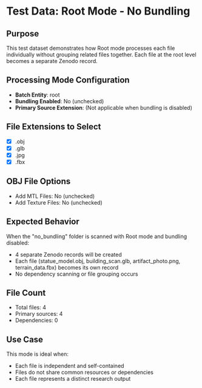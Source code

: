 # Test Data: Root Mode - No Bundling

## Purpose
This test dataset demonstrates how Root mode processes each file individually without grouping related files together. Each file at the root level becomes a separate Zenodo record.

## Processing Mode Configuration
- **Batch Entity**: root
- **Bundling Enabled**: No (unchecked)
- **Primary Source Extension**: (Not applicable when bundling is disabled)

## File Extensions to Select
- [x] .obj
- [x] .glb
- [x] .jpg
- [x] .fbx

## OBJ File Options
- Add MTL Files: No (unchecked)
- Add Texture Files: No (unchecked)

## Expected Behavior
When the "no_bundling" folder is scanned with Root mode and bundling disabled:
- 4 separate Zenodo records will be created
- Each file (statue_model.obj, building_scan.glb, artifact_photo.png, terrain_data.fbx) becomes its own record
- No dependency scanning or file grouping occurs

## File Count
- Total files: 4
- Primary sources: 4
- Dependencies: 0

## Use Case
This mode is ideal when:
- Each file is independent and self-contained
- Files do not share common resources or dependencies
- Each file represents a distinct research output
